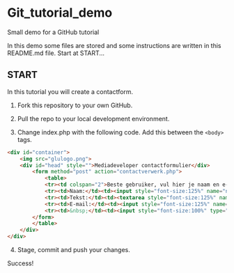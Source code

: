 # Git_tutorial_demo
Small demo for a GitHub tutorial

In this demo some files are stored and some instructions are written in this README.md file. Start at START...

## START

In this tutorial you will create a contactform.

1. Fork this repository to your own GitHub.

2. Pull the repo to your local development environment.

3. Change index.php with the following code. Add this between the `<body>` tags.

```html
<div id="container">
    <img src="glulogo.png">
    <div id="head" style="">Mediadeveloper contactformulier</div>
        <form method="post" action="contactverwerk.php">
            <table>
            <tr><td colspan="2">Beste gebruiker, vul hier je naam en e-mail in</td></tr>
            <tr><td>Naam:</td><td><input style="font-size:125%" name="name" type="text"></td></tr>
            <tr><td>Tekst:</td><td><textarea style="font-size:125%" name="text"></textarea></td></tr>
            <tr><td>E-mail:</td><td><input style="font-size:125%" name="email" type="text" ></td></tr>
            <tr><td>&nbsp;</td><td><input style="font-size:100%" type="submit" name="submit" value="Verzenden"></td></tr>
        </form>
        </table>
    </div>
</div>
```

4. Stage, commit and push your changes.

Success!
